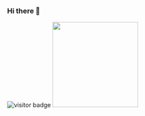 ### Hi there 👋

<img src="https://camo.githubusercontent.com/81bcf99050803a82bf66f8c642e8e7b0a175de9d34a495fdc5c990648e1e6f6c/68747470733a2f2f76697369746f722d62616467652e676c697463682e6d652f62616467653f706167655f69643d70726f6e6f3639" alt="visitor badge" data-canonical-src="https://visitor-badge.glitch.me/badge?page_id=alexismen22a" style="max-width: 100%;">

<img src="https://i.giphy.com/media/RtdRhc7TxBxB0YAsK6/giphy.webp" width="200"> 

<!--
**alexismen22a/alexismen22a** is a ✨ _special_ ✨ repository because its `README.md` (this file) appears on your GitHub profile.

Here are some ideas to get you started:

- 🔭 I’m currently working on ...
- 🌱 I’m currently learning ...
- 👯 I’m looking to collaborate on ...
- 🤔 I’m looking for help with ...
- 💬 Ask me about ...
- 📫 How to reach me: ...
- 😄 Pronouns: ...
- ⚡ Fun fact: ...
-->
